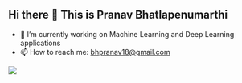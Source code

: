 ## Hi there 👋 This is Pranav Bhatlapenumarthi


- 🔭 I’m currently working on Machine Learning and Deep Learning applications
- 📫 How to reach me: bhpranav18@gmail.com <br>

![](https://komarev.com/ghpvc/?username=your-github-username&style=flat) <br><br>
